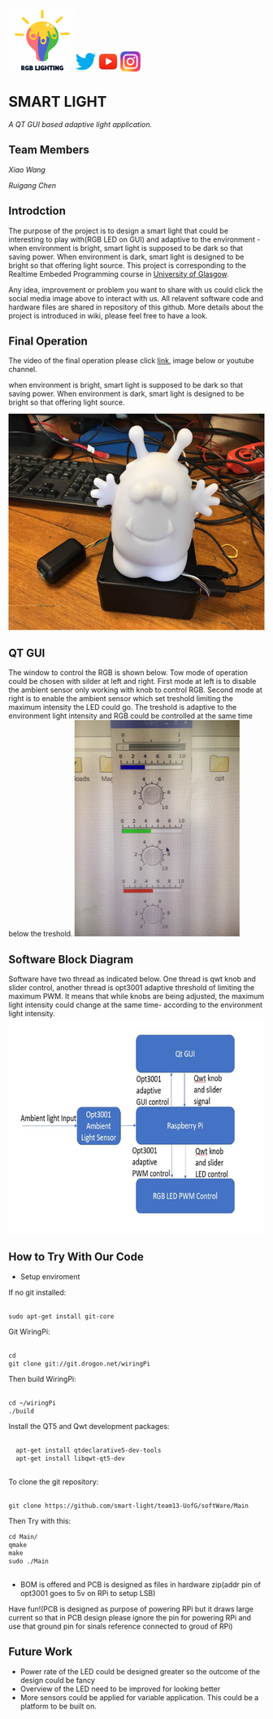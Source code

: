 [<img src= "image/logo.png" width="128" height="128">]()           [<img src= "image/twitter.png" width="40" height="40">](https://twitter.com/RgbSmart)            [<img src= "image/youtube.jpg" width="40" height="40">](https://www.youtube.com/channel/UCd6fxMEmMy2eHsSU_8GLoLQ?view_as=subscriber)             [<img src= "image/instagram.jpg" width="40" height="40">](https://www.instagram.com/smart_rgb_light/)

# SMART LIGHT
_A QT GUI based adaptive light application._
## Team Members
 _Xiao Wang_
 
 _Ruigang Chen_
## Introdction
The purpose of the project is to design a smart light that could be interesting to play with(RGB LED on GUI) and adaptive to the environment - when environment is bright, smart light is supposed to be dark so that saving power. When environment is dark, smart light is designed to be bright so that offering light source. This project is corresponding to the Realtime Embeded Programming course in [University of Glasgow](https://www.gla.ac.uk).

Any idea, improvement or problem you want to share with us could click the social media image above to interact with us. All relavent software code and hardware files are shared in repository of this github. More details about the project is introduced in wiki, please feel free to have a look. 

## Final Operation
The video of the final operation please click [link](https://www.youtube.com/channel/UCd6fxMEmMy2eHsSU_8GLoLQ?view_as=subscriber), image below or youtube channel.

when environment is bright, smart light is supposed to be dark so that saving power. When environment is dark, smart light is designed to be bright so that offering light source.

[<img src= "image/IMG_9030.JPG" width="525" height="425">](https://www.youtube.com/channel/UCd6fxMEmMy2eHsSU_8GLoLQ?view_as=subscriber) 

## QT GUI 
The window to control the RGB is shown below. Tow mode of operation could be chosen with silder at left and right. First mode at left is to disable the ambient sensor only working with knob to control RGB. Second mode at right is to enable the ambient sensor which set treshold limiting the maximum intensity the LED could go. The treshold is adaptive to the environment light intensity and RGB could be controlled at the same time below the treshold. 
<img src= "image/QT_GUI.jpg" width="325" height="425">

## Software Block Diagram
Software have two thread as indicated below. One thread is qwt knob and slider control, another thread is opt3001 adaptive threshold of limiting the maximum PWM. It means that while knobs are being adjusted, the maximum light intensity could change at the same time- according to the environment light intensity. 
<img src= "image/BlockDiagram.JPG" width="700" height="425">

## How to Try With Our Code
- Setup enviroment

If no git installed: 

```

sudo apt-get install git-core

```

Git WiringPi:

```

cd 
git clone git://git.drogon.net/wiringPi

```

Then build WiringPi:

```

cd ~/wiringPi
./build

```
Install the QT5 and Qwt development packages:

```

  apt-get install qtdeclarative5-dev-tools
  apt-get install libqwt-qt5-dev
  
```
To clone the git repository:

```

git clone https://github.com/smart-light/team13-UofG/softWare/Main

```

Then Try with this:

```
cd Main/
qmake
make
sudo ./Main
  
```

- BOM is offered and PCB is designed as files in hardware zip(addr pin of opt3001 goes to 5v on RPi to setup LSB) 

Have fun!(PCB is designed as purpose of powering RPi but it draws large current so that in PCB design please ignore the pin for powering RPi and use that ground pin for sinals reference connected to groud of RPi)

## Future Work
- Power rate of the LED could be designed greater so the outcome of the design could be fancy
- Overview of the LED need to be improved for looking better
- More sensors could be applied for variable application. This could be a platform to be built on.
